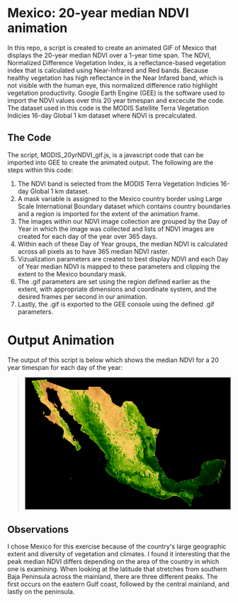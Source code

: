 # Mexico:  20-year median NDVI animation

In this repo, a script is created to create an animated GIF of Mexico that displays the 20-year median NDVI over a 1-year time span.  The NDVI, Normalized Difference Vegetation Index, is a reflectance-based vegetation index that is calculated using Near-Infrared and Red bands.  Because healthy vegetation has high reflectance in the Near Infared band, which is not visible with the human eye, this normalized difference ratio highlight vegetation productivity.  Google Earth Engine (GEE) is the software used to import the NDVI values over this 20 year timespan and excecute the code.  The dataset used in this code is the MODIS Satellite Terra Vegetation Indicies 16-day Global 1 km dataset where NDVI is precalculated.

## The Code

The script, MODIS_20yrNDVI_gif.js, is a javascript code that can be imported into GEE to create the animated output.  The following are the steps within this code:

1.  The NDVI band is selected from the MODIS Terra Vegetation Indicies 16-day Global 1 km dataset.
2.  A mask variable is assigned to the Mexico country border using Large Scale International Boundary dataset which contains country boundaries and a region is imported for the extent of the animation frame.
3.  The images within our NDVI image collection are grouped by the Day of Year in which the image was collected and lists of NDVI images are created for each day of the year over 365 days.
4.  Within each of these Day of Year groups, the median NDVI is calculated across all pixels as to have 365 median NDVI raster.
5.  Vizualization parameters are created to best display NDVI and each Day of Year median NDVI is mapped to these parameters and clipping the extent to the Mexico boundary mask.
6.  The .gif parameters are set using the region defined earlier as the extent, with appropriate dimensions and coordinate system, and the desired frames per second in our animation.
7.  Lastly, the .gif is exported to the GEE console using the defined .gif parameters. 

# Output Animation

The output of this script is below which shows the median NDVI for a 20 year timespan for each day of the year:

> ![NDVI Animation of Mexico](images/Mexico_20yr_medNDVI.gif)

## Observations  

I chose Mexico for this exercise because of the country's large geographic extent and diversity of vegetation and climates.  I found it interesting that the peak median NDVI differs depending on the area of the country in which one is examining.  When looking at the latitude that stretches from southern Baja Peninsula across the mainland, there are three different peaks.  The first occurs on the eastern Gulf coast, followed by the central mainland, and lastly on the peninsula.

